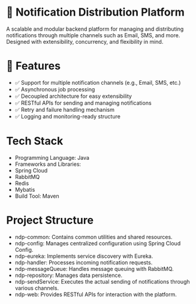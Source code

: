 # 📣 Notification Distribution Platform
A scalable and modular backend platform for managing and distributing notifications through multiple channels such as Email, SMS, and more. Designed with extensibility, concurrency, and flexibility in mind.

# 🚀 Features
- ✅ Support for multiple notification channels (e.g., Email, SMS, etc.)
- ✅ Asynchronous job processing
- ✅ Decoupled architecture for easy extensibility
- ✅ RESTful APIs for sending and managing notifications
- ✅ Retry and failure handling mechanism
- ✅ Logging and monitoring-ready structure

# Tech Stack
- Programming Language: Java​
- Frameworks and Libraries:
- Spring Cloud
- RabbitMQ
- Redis
- Mybatis
- Build Tool: Maven

# Project Structure
- ndp-common: Contains common utilities and shared resources.​
- ndp-config: Manages centralized configuration using Spring Cloud Config.​
- ndp-eureka: Implements service discovery with Eureka.​
- ndp-handler: Processes incoming notification requests.​
- ndp-messageQueue: Handles message queuing with RabbitMQ.​
- ndp-repository: Manages data persistence.​
- ndp-sendService: Executes the actual sending of notifications through various channels.​
- ndp-web: Provides RESTful APIs for interaction with the platform.
